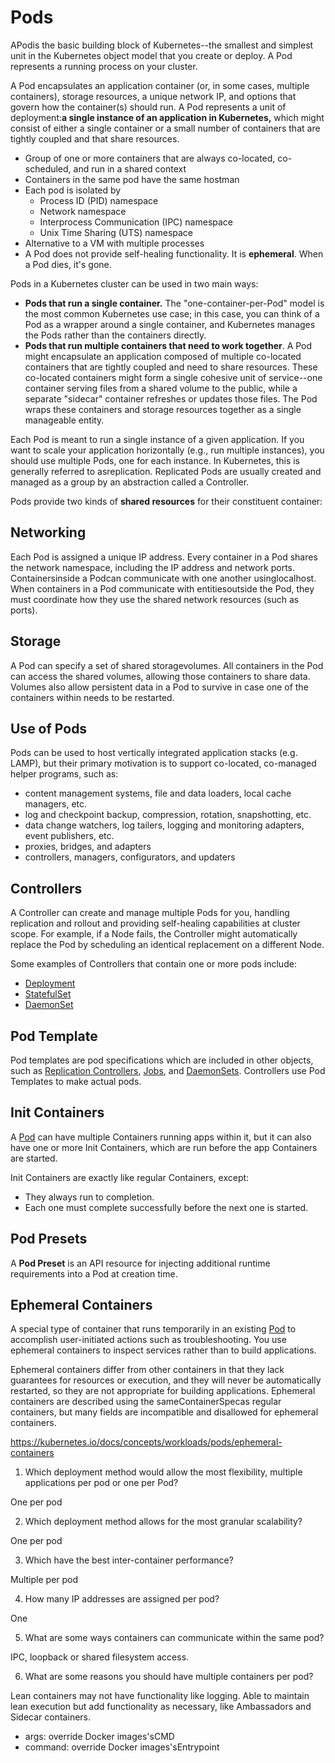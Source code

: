 # Pods

APodis the basic building block of Kubernetes--the smallest and simplest unit in the Kubernetes object model that you create or deploy. A Pod represents a running process on your cluster.

A Pod encapsulates an application container (or, in some cases, multiple containers), storage resources, a unique network IP, and options that govern how the container(s) should run. A Pod represents a unit of deployment:**a single instance of an application in Kubernetes,** which might consist of either a single container or a small number of containers that are tightly coupled and that share resources.

- Group of one or more containers that are always co-located, co-scheduled, and run in a shared context
- Containers in the same pod have the same hostman
- Each pod is isolated by
  - Process ID (PID) namespace
  - Network namespace
  - Interprocess Communication (IPC) namespace
  - Unix Time Sharing (UTS) namespace
- Alternative to a VM with multiple processes
- A Pod does not provide self-healing functionality. It is **ephemeral**. When a Pod dies, it's gone.

Pods in a Kubernetes cluster can be used in two main ways:

- **Pods that run a single container.** The "one-container-per-Pod" model is the most common Kubernetes use case; in this case, you can think of a Pod as a wrapper around a single container, and Kubernetes manages the Pods rather than the containers directly.
- **Pods that run multiple containers that need to work together**. A Pod might encapsulate an application composed of multiple co-located containers that are tightly coupled and need to share resources. These co-located containers might form a single cohesive unit of service--one container serving files from a shared volume to the public, while a separate "sidecar" container refreshes or updates those files. The Pod wraps these containers and storage resources together as a single manageable entity.

Each Pod is meant to run a single instance of a given application. If you want to scale your application horizontally (e.g., run multiple instances), you should use multiple Pods, one for each instance. In Kubernetes, this is generally referred to asreplication. Replicated Pods are usually created and managed as a group by an abstraction called a Controller.

Pods provide two kinds of **shared resources** for their constituent container:

## Networking

Each Pod is assigned a unique IP address. Every container in a Pod shares the network namespace, including the IP address and network ports. Containersinside a Podcan communicate with one another usinglocalhost. When containers in a Pod communicate with entitiesoutside the Pod, they must coordinate how they use the shared network resources (such as ports).

## Storage

A Pod can specify a set of shared storagevolumes. All containers in the Pod can access the shared volumes, allowing those containers to share data. Volumes also allow persistent data in a Pod to survive in case one of the containers within needs to be restarted.

## Use of Pods

Pods can be used to host vertically integrated application stacks (e.g. LAMP), but their primary motivation is to support co-located, co-managed helper programs, such as:

- content management systems, file and data loaders, local cache managers, etc.
- log and checkpoint backup, compression, rotation, snapshotting, etc.
- data change watchers, log tailers, logging and monitoring adapters, event publishers, etc.
- proxies, bridges, and adapters
- controllers, managers, configurators, and updaters

## Controllers

A Controller can create and manage multiple Pods for you, handling replication and rollout and providing self-healing capabilities at cluster scope. For example, if a Node fails, the Controller might automatically replace the Pod by scheduling an identical replacement on a different Node.

Some examples of Controllers that contain one or more pods include:

- [Deployment](https://kubernetes.io/docs/concepts/workloads/controllers/deployment/)
- [StatefulSet](https://kubernetes.io/docs/concepts/workloads/controllers/statefulset/)
- [DaemonSet](https://kubernetes.io/docs/concepts/workloads/controllers/daemonset/)

## Pod Template

Pod templates are pod specifications which are included in other objects, such as [Replication Controllers](https://kubernetes.io/docs/concepts/workloads/controllers/replicationcontroller/), [Jobs](https://kubernetes.io/docs/concepts/jobs/run-to-completion-finite-workloads/), and [DaemonSets](https://kubernetes.io/docs/concepts/workloads/controllers/daemonset/). Controllers use Pod Templates to make actual pods.

## Init Containers

A [Pod](https://kubernetes.io/docs/concepts/workloads/pods/pod-overview/) can have multiple Containers running apps within it, but it can also have one or more Init Containers, which are run before the app Containers are started.

Init Containers are exactly like regular Containers, except:

- They always run to completion.
- Each one must complete successfully before the next one is started.

## Pod Presets

A **Pod Preset** is an API resource for injecting additional runtime requirements into a Pod at creation time.

## Ephemeral Containers

A special type of container that runs temporarily in an existing [Pod](https://kubernetes.io/docs/concepts/workloads/pods/pod-overview/) to accomplish user-initiated actions such as troubleshooting. You use ephemeral containers to inspect services rather than to build applications.

Ephemeral containers differ from other containers in that they lack guarantees for resources or execution, and they will never be automatically restarted, so they are not appropriate for building applications. Ephemeral containers are described using the sameContainerSpecas regular containers, but many fields are incompatible and disallowed for ephemeral containers.

<https://kubernetes.io/docs/concepts/workloads/pods/ephemeral-containers>

1. Which deployment method would allow the most flexibility, multiple applications per pod or one per Pod?

One per pod

2. Which deployment method allows for the most granular scalability?

One per pod

3. Which have the best inter-container performance?

Multiple per pod

4. How many IP addresses are assigned per pod?

One

5. What are some ways containers can communicate within the same pod?

IPC, loopback or shared filesystem access.

6. What are some reasons you should have multiple containers per pod?

Lean containers may not have functionality like logging. Able to maintain lean execution but add functionality as necessary, like Ambassadors and Sidecar containers.

- args: override Docker images'sCMD
- command: override Docker images'sEntrypoint
